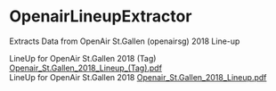# OpenairLineupExtractor

Extracts Data from OpenAir St.Gallen (openairsg) 2018 Line-up 

LineUp for OpenAir St.Gallen 2018 (Tag)
[Openair_St.Gallen_2018_Lineup_(Tag).pdf](../../raw/master/Openair_St.Gallen_2018/Openair_St.Gallen_2018_Lineup_(Tag).pdf)
<br />
LineUp for OpenAir St.Gallen 2018
[Openair_St.Gallen_2018_Lineup.pdf](../../raw/master/Openair_St.Gallen_2018/Openair_St.Gallen_2018_Lineup.pdf)
